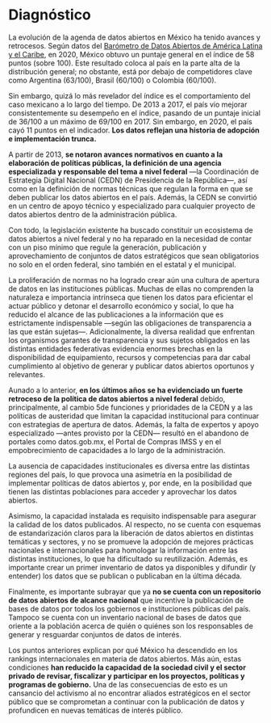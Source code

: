 # Diagnóstico

La evolución de la agenda de datos abiertos en México ha tenido avances y
retrocesos. Según datos del [Barómetro de Datos Abiertos de América Latina y
el Caribe](https://barometrolac.org/?_year=2020&indicator=ODB), en 2020, México obtuvo un puntaje general en el índice de 58 puntos
(sobre 100). Este resultado coloca al país en la parte alta de la distribución general;
no obstante, está por debajo de competidores clave como Argentina (63/100),
Brasil (60/100) o Colombia (60/100).

Sin embargo, quizá lo más revelador del índice es el comportamiento del caso
mexicano a lo largo del tiempo. De 2013 a 2017, el país vio mejorar consistentemente
su desempeño en el índice, pasando de un puntaje inicial de 36/100 a un máximo
de 69/100 en 2017. Sin embargo, en 2020, el país cayó 11 puntos en el indicador.
**Los datos reflejan una historia de adopción e implementación trunca.**  

A partir de 2013, **se notaron avances normativos en cuanto a la elaboración de
políticas públicas, la definición de una agencia especializada y responsable
del tema a nivel federal** —la Coordinación de Estrategia Digital Nacional (CEDN)
de Presidencia de la República—, así como en la definición de normas técnicas
que regulan la forma en que se deben publicar los datos abiertos en el país.
Además, la CEDN se convirtió en un centro de apoyo técnico y especializado para
cualquier proyecto de datos abiertos dentro de la administración pública.  

Con todo, la legislación existente ha buscado constituir un ecosistema de datos
abiertos a nivel federal y no ha reparado en la necesidad de contar con un piso
mínimo que regule la generación, publicación y aprovechamiento de
conjuntos de datos estratégicos que sean obligatorios no solo en el orden
federal, sino también en el estatal y el municipal.  

La proliferación de normas no ha logrado crear aún una cultura de apertura de
datos en las instituciones públicas. Muchas de ellas no comprenden la naturaleza
e importancia intrínseca que tienen los datos para eficientar el actuar público
y detonar el desarrollo económico y social, lo que ha reducido el alcance de las
publicaciones a la información que es estrictamente indispensable —según
las obligaciones de transparencia a las que están sujetas—. Adicionalmente,
la diversa realidad que enfrentan los organismos garantes de transparencia y
sus sujetos obligados en las distintas entidades federativas evidencia enormes
brechas en la disponibilidad de equipamiento, recursos y competencias para dar
cabal cumplimiento al objetivo de generar y publicar datos abiertos oportunos y
relevantes.  

Aunado a lo anterior, **en los últimos años se ha evidenciado un fuerte retroceso
de la política de datos abiertos a nivel federal** debido, principalmente, al cambio
5de funciones y prioridades de la CEDN y a las políticas de austeridad que limitan
la capacidad institucional para continuar con estrategias de apertura de datos.
Además, la falta de expertos y apoyo especializado —antes provisto por la CEDN—
resultó en el abandono de portales como datos.gob.mx, el Portal de Compras
IMSS y en el empobrecimiento de capacidades a lo largo de la administración.  

La ausencia de capacidades institucionales es diversa entre las distintas regiones
del país, lo que provoca una asimetría en la posibilidad de implementar
políticas de datos abiertos y, por ende, en la posibilidad que tienen las distintas
poblaciones para acceder y aprovechar los datos abiertos.  

Asimismo, la capacidad instalada es requisito indispensable para asegurar la
calidad de los datos publicados. Al respecto, no se cuenta con esquemas de
estandarización claros para la liberación de datos abiertos en distintas temáticas
y sectores, y no se promueve la adopción de mejores prácticas nacionales e
internacionales para homologar la información entre las distintas instituciones,
lo que ha dificultado su reutilización. Además, es importante crear un primer
inventario de datos ya disponibles y difundir (y entender) los datos que se
publican o publicaban en la última década.  

Finalmente, es importante subrayar que ya **no se cuenta con un repositorio de
datos abiertos de alcance nacional** que incentive la publicación de bases de
datos por todos los gobiernos e instituciones públicas del país. Tampoco se cuenta
con un inventario nacional de bases de datos que oriente a la población acerca
de quién o quiénes son los responsables de generar y resguardar conjuntos de
datos de interés.  

Los puntos anteriores explican por qué México ha descendido en los rankings
internacionales en materia de datos abiertos. Más aún, estas condiciones **han
reducido la capacidad de la sociedad civil y el sector privado de revisar,
fiscalizar y participar en los proyectos, políticas y programas de gobierno.**
Una de las consecuencias de esto es un cansancio del activismo al no encontrar
aliados estratégicos en el sector público que se comprometan a continuar con la
publicación de datos y profundicen en nuevas temáticas de interés público.
